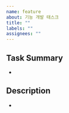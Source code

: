 ```yaml
---
name: feature
about: 기능 개발 태스크
title: ""
labels: ""
assignees: ""
---
```


## Task Summary

-

## Description

-
